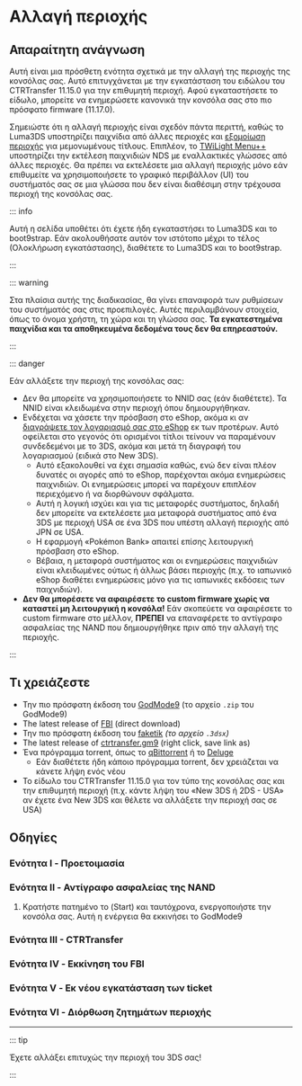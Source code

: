 # Αλλαγή περιοχής

## Απαραίτητη ανάγνωση

Αυτή είναι μια πρόσθετη ενότητα σχετικά με την αλλαγή της περιοχής της κονσόλας σας. Αυτό επιτυγχάνεται με την εγκατάσταση του ειδώλου του CTRTransfer 11.15.0 για την επιθυμητή περιοχή. Αφού εγκαταστήσετε το είδωλο, μπορείτε να ενημερώσετε κανονικά την κονσόλα σας στο πιο πρόσφατο firmware (11.17.0).

Σημειώστε ότι η αλλαγή περιοχής είναι σχεδόν πάντα περιττή, καθώς το Luma3DS υποστηρίζει παιχνίδια από άλλες περιοχές και [εξομοίωση περιοχής](https://github.com/LumaTeam/Luma3DS/wiki/Optional-features) για μεμονωμένους τίτλους. Επιπλέον, το [TWiLight Menu++](https://github.com/DS-Homebrew/TWiLightMenu/releases) υποστηρίζει την εκτέλεση παιχνιδιών NDS με εναλλακτικές γλώσσες από άλλες περιοχές. Θα πρέπει να εκτελέσετε μια αλλαγή περιοχής μόνο εάν επιθυμείτε να χρησιμοποιήσετε το γραφικό περιβάλλον (UI) του συστήματός σας σε μια γλώσσα που δεν είναι διαθέσιμη στην τρέχουσα περιοχή της κονσόλας σας.

::: info

Αυτή η σελίδα υποθέτει ότι έχετε ήδη εγκαταστήσει το Luma3DS και το boot9strap. Εάν ακολουθήσατε αυτόν τον ιστότοπο μέχρι το τέλος (Ολοκλήρωση εγκατάστασης), διαθέτετε το Luma3DS και το boot9strap.

:::

::: warning

Στα πλαίσια αυτής της διαδικασίας, θα γίνει επαναφορά των ρυθμίσεων του συστήματός σας στις προεπιλογές. Αυτές περιλαμβάνουν στοιχεία, όπως το όνομα χρήστη, τη χώρα και τη γλώσσα σας. **Τα εγκατεστημένα παιχνίδια και τα αποθηκευμένα δεδομένα τους δεν θα επηρεαστούν.**

:::

::: danger

Εάν αλλάξετε την περιοχή της κονσόλας σας:

- Δεν θα μπορείτε να χρησιμοποιήσετε το NNID σας (εάν διαθέτετε). Τα NNID είναι κλειδωμένα στην περιοχή όπου δημιουργήθηκαν.
- Ενδέχεται να χάσετε την πρόσβαση στο eShop, ακόμα κι αν [διαγράψετε τον λογαριασμό σας στο eShop](https://en-americas-support.nintendo.com/app/answers/detail/a_id/74/~/how-to-delete-a-nintendo-eshop-account) εκ των προτέρων. Αυτό οφείλεται στο γεγονός ότι ορισμένοι τίτλοι τείνουν να παραμένουν συνδεδεμένοι με το 3DS, ακόμα και μετά τη διαγραφή του λογαριασμού (ειδικά στο New 3DS).
  - Αυτό εξακολουθεί να έχει σημασία καθώς, ενώ δεν είναι πλέον δυνατές οι αγορές από το eShop, παρέχονται ακόμα ενημερώσεις παιχνιδιών. Οι ενημερώσεις μπορεί να παρέχουν επιπλέον περιεχόμενο ή να διορθώνουν σφάλματα.
  - Αυτή η λογική ισχύει και για τις μεταφορές συστήματος, δηλαδή δεν μπορείτε να εκτελέσετε μια μεταφορά συστήματος από ένα 3DS με περιοχή USA σε ένα 3DS που υπέστη αλλαγή περιοχής από JPN σε USA.
  - Η εφαρμογή «Pokémon Bank» απαιτεί επίσης λειτουργική πρόσβαση στο eShop.
  - Βέβαια, η μεταφορά συστήματος και οι ενημερώσεις παιχνιδιών είναι κλειδωμένες ούτως ή άλλως βάσει περιοχής (π.χ. το ιαπωνικό eShop διαθέτει ενημερώσεις μόνο για τις ιαπωνικές εκδόσεις των παιχνιδιών).
- **Δεν θα μπορέσετε να αφαιρέσετε το custom firmware χωρίς να καταστεί μη λειτουργική η κονσόλα!** Εάν σκοπεύετε να αφαιρέσετε το custom firmware στο μέλλον, **ΠΡΕΠΕΙ** να επαναφέρετε το αντίγραφο ασφαλείας της NAND που δημιουργήθηκε πριν από την αλλαγή της περιοχής.

:::

## Τι χρειάζεστε

- Την πιο πρόσφατη έκδοση του [GodMode9](https://github.com/d0k3/GodMode9/releases/latest) (το αρχείο `.zip` του GodMode9)
- The latest release of [FBI](https://github.com/nh-server/FBI-NH/releases/download/2.6.1/FBI.3dsx) (direct download)
- Την πιο πρόσφατη έκδοση του [faketik](https://github.com/ihaveamac/faketik/releases/latest) _(το αρχείο `.3dsx`)_
- The latest release of [ctrtransfer.gm9](https://raw.githubusercontent.com/nh-server/scripts/refs/heads/main/3DS/ctrtransfer.gm9) (right click, save link as)
- Ένα πρόγραμμα torrent, όπως το [qBittorrent](https://www.qbittorrent.org/download.php) ή το [Deluge](http://dev.deluge-torrent.org/wiki/Download)
  - Εάν διαθέτετε ήδη κάποιο πρόγραμμα torrent, δεν χρειάζεται να κάνετε λήψη ενός νέου
- Το είδωλο του CTRTransfer 11.15.0 για τον τύπο της κονσόλας σας και την επιθυμητή περιοχή (π.χ. κάντε λήψη του «New 3DS ή 2DS - USA» αν έχετε ένα New 3DS και θέλετε να αλλάξετε την περιοχή σας σε USA)

<!--@include: ./_include/ctrtransfer-images.md -->

## Οδηγίες

### Ενότητα I - Προετοιμασία

<!--@include: ./_include/ctrtransfer-prep.md -->

### Ενότητα II - Αντίγραφο ασφαλείας της NAND

1. Κρατήστε πατημένο το (Start) και ταυτόχρονα, ενεργοποιήστε την κονσόλα σας. Αυτή η ενέργεια θα εκκινήσει το GodMode9

<!--@include: ./_include/nand-backup.md -->

### Ενότητα III - CTRTransfer

<!--@include: ./_include/ctrtransfer-main.md -->

### Ενότητα IV - Εκκίνηση του FBI

<!--@include: ./_include/launch-hbl-dlp.md -->

### Ενότητα V - Εκ νέου εγκατάσταση των ticket

<!--@include: ./_include/ctrtransfer-ticket-copy.md -->

### Ενότητα VI - Διόρθωση ζητημάτων περιοχής

<!--@include: ./_include/ctrnand-datayeet.md -->

___

::: tip

Έχετε αλλάξει επιτυχώς την περιοχή του 3DS σας!

:::
